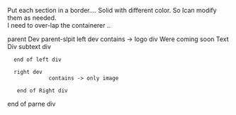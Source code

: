 Put each section in a border.... Solid with different color.  So Ican modify them as needed.  
I need to over-lap the containerer .. 


  parent Dev parent-slpit
      left dev
          contains -> logo div
                      Were coming soon Text Div
                       subtext div

      end of left div

      right dev
                 contains -> only image

       end of Right div



   end of parne div


     